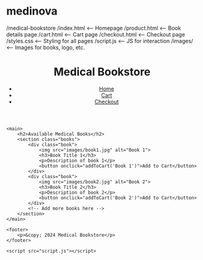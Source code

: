 # medinova
/medical-bookstore
    /index.html        <-- Homepage
    /product.html      <-- Book details page
    /cart.html         <-- Cart page
    /checkout.html     <-- Checkout page
    /styles.css        <-- Styling for all pages
    /script.js         <-- JS for interaction
    /images/            <-- Images for books, logo, etc.

<html lang="en">
<head>
    <meta charset="UTF-8">
    <meta name="viewport" content="width=device-width, initial-scale=1.0">
    <title>Medical Bookstore</title>
    <link rel="stylesheet" href="styles.css">
</head>
<body>
    <header>
        <h1>Medical Bookstore</h1>
        <nav>
            <ul>
                <li><a href="index.html">Home</a></li>
                <li><a href="cart.html">Cart</a></li>
                <li><a href="checkout.html">Checkout</a></li>
            </ul>
        </nav>
    </header>

    <main>
        <h2>Available Medical Books</h2>
        <section class="books">
            <div class="book">
                <img src="images/book1.jpg" alt="Book 1">
                <h3>Book Title 1</h3>
                <p>Description of book 1</p>
                <button onclick="addToCart('Book 1')">Add to Cart</button>
            </div>
            <div class="book">
                <img src="images/book2.jpg" alt="Book 2">
                <h3>Book Title 2</h3>
                <p>Description of book 2</p>
                <button onclick="addToCart('Book 2')">Add to Cart</button>
            </div>
            <!-- Add more books here -->
        </section>
    </main>

    <footer>
        <p>&copy; 2024 Medical Bookstore</p>
    </footer>

    <script src="script.js"></script>
</body>
</html>

